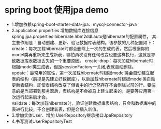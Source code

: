 # spring boot 使用jpa demo

* 1.增加依赖spring-boot-starter-data-jpa、mysql-connector-java
* 2.application.properties 增加数据库连接信息    
  spring.jpa.properties.hibernate.hbm2ddl.auto是hibernate的配置属性，
  其主要作用是：自动创建、更新、验证数据库表结构。该参数的几种配置如下：  
  create：每次加载hibernate时都会删除上一次的生成的表，然后根据你的model类再重新来生成新表，哪怕两次没有任何改变也要这样执行，这就是导致数据库表数据丢失的一个重要原因。
  create-drop：每次加载hibernate时根据model类生成表，但是sessionFactory一关闭,表就自动删除。  
  update：最常用的属性，第一次加载hibernate时根据model类会自动建立起表的结构（前提是先建立好数据库），以后加载hibernate时根据model类自动更新表结构，即使表结构改变了但表中的行仍然存在不会删除以前的行。要注意的是当部署到服务器后，表结构是不会被马上建立起来的，是要等应用第一次运行起来后才会。  
  validate：每次加载hibernate时，验证创建数据库表结构，只会和数据库中的表进行比较，不会创建新表，但是会插入新值。   
* 3.增加实体User、增加  UserRepository继承接口JpaRepository  
* 4.书写测试UserRepositoryTest 
  




